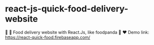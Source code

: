 # react-js-quick-food-delivery-website
🎉 🍕 Food delivery website with React.Js, like foodpanda 🍻 ❤ Demo link: https://react-quick-food.firebaseapp.com/
